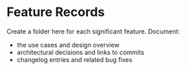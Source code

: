 # Feature Records

Create a folder here for each significant feature. Document:

- the use cases and design overview
- architectural decisions and links to commits
- changelog entries and related bug fixes
